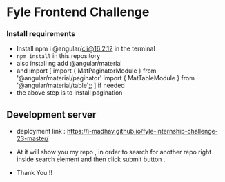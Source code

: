 # Fyle Frontend Challenge

### Install requirements
* Install npm i @angular/cli@16.2.12 in the terminal
* `npm install` in this repository 
* also install ng add @angular/material
* and import [
    import { MatPaginatorModule } from '@angular/material/paginator'
import { MatTableModule } from '@angular/material/table';;
] if needed 
* the above step is to install pagination 

## Development server
* deployment link : https://i-madhav.github.io/fyle-internship-challenge-23-master/
* At it will show you my repo , in order to search for another repo right inside search element and then click submit button .

* Thank You !!
